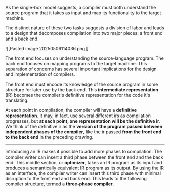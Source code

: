 As the single-box model suggests, a compiler must both understand the source program that it takes as input and map its functionality to the target machine. 

The distinct nature of these two tasks suggests a division of labor and leads to a design that decomposes compilation into two major pieces: a front end and a back end.

![[Pasted image 20250506114036.png]]

The front end focuses on understanding the source-language program.  The back end focuses on mapping programs to the target machine. This separation of concerns has several important implications for the design and implementation of compilers.

The front end must encode its knowledge of the source program in some structure for later use by the back end. This **intermediate representation** (IR) becomes the compiler's definitive representation for the code it's translating.

At each point in compilation, the compiler will have a **definitive representation**. It may, in fact, use several different irs as compilation progresses, but **at each point, one representation will be the definitive ir**. We think of the definitive ir as the **version of the program passed between independent phases of the compiler**, like the ir passed **from the front end to the back end** in the preceding drawing.

***

Introducing an IR makes it possible to add more phases to compilation. The compiler writer can insert a third phase between the front end and the back end. This middle section, or **optimizer**, takes an IR program as its input and produces a semantically equivalent IR program as its output. By using the IR as an interface, the compiler writer can insert this third phase with minimal disruption to the front end and back end. This leads to the following compiler structure, termed a **three‐phase compiler**.

